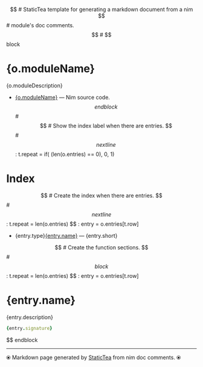 $$ # StaticTea template for generating a markdown document from a nim
$$ # module's doc comments.
$$ #
$$ block
# {o.moduleName}

{o.moduleDescription}

* [{o.moduleName}](../../src/{o.moduleName}) &mdash; Nim source code.
$$ endblock
$$ #
$$ # Show the index label when there are entries.
$$ #
$$ nextline
$$ : t.repeat = if( (len(o.entries) == 0), 0, 1)
# Index

$$ # Create the index when there are entries.
$$ #
$$ nextline
$$ : t.repeat = len(o.entries)
$$ : entry = o.entries[t.row]
* {entry.type}[{entry.name}](#{entry.anchor}) &mdash; {entry.short}

$$ # Create the function sections.
$$ #
$$ block
$$ : t.repeat = len(o.entries)
$$ : entry = o.entries[t.row]
# {entry.name}

{entry.description}

~~~nim
{entry.signature}
~~~

$$ endblock

---
⦿ Markdown page generated by [StaticTea](https://github.com/flenniken/statictea/) from nim doc comments. ⦿
